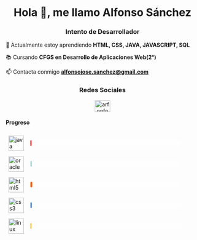 <style>

   .contenedor {
      display: flex;
      justify-content: left;
      align-items: center;
      gap: 1.2em;
      padding: 0.5em;
   }

   .progress-bar{
      background-color: rgba(255, 255, 255, 0.5);
      height: 15px;
      width: 80%;
      border-radius: 10px;
   }
   .color{
      background-color: var(--c);
      height: 15px;
      border-radius: 10px;
      animation: fillbar 1s forwards;
   }

   @keyframes fillbar {
      0%{width: 0}
      100%{width: var(--w)}
   }

</style>

<h1 align="center">Hola 👋, me llamo Alfonso Sánchez</h1>
<h3 align="center">Intento de Desarrollador</h3>

   🌱 Actualmente estoy aprendiendo **HTML, CSS, JAVA, JAVASCRIPT, SQL**

   📚 Cursando **CFGS en Desarrollo de Aplicaciones Web(2°)**

   📫 Contacta conmigo **alfonsojose.sanchez@gmail.com**

<h3 align="center">Redes Sociales</h3>
<p align="center">
<a href="https://twitter.com/arfonfo" target="blank"><img align="center" src="https://raw.githubusercontent.com/rahuldkjain/github-profile-readme-generator/master/src/images/icons/Social/twitter.svg" alt="arfonfo" height="30" width="40" /></a>
</p>

<h4 align="left">Progreso</h4>
<div align="left">

<div class="contenedor">
<a href="https://www.java.com/es/" target="_blank" rel="noreferrer"><img src="https://cdn.jsdelivr.net/gh/devicons/devicon/icons/java/java-original.svg" alt="java" width="40" height="40" /></a><div class="progress-bar"><div class="color" style="--c:red; --w:25%"></div></div>
</div>

<div class="contenedor">
<a href="https://www.oracle.com/es/database/technologies/appdev/sql.html" target="_blank" rel="noreferrer"><img src="https://cdn.jsdelivr.net/gh/devicons/devicon/icons/mysql/mysql-original.svg" alt="oracle SQL" width="40" height="40"/></a><div class="progress-bar"><div class="color" style="--c:lightblue; --w:30%"></div></div>
</div>

<div class="contenedor">
<a href="https://www.w3.org/html/" target="_blank" rel="noreferrer"> <img src="https://cdn.jsdelivr.net/gh/devicons/devicon/icons/html5/html5-plain.svg" alt="html5" width="40" height="40"/> </a> <div class="progress-bar"><div class="color" style="--c:#FF6302; --w:40%"></div></div>
</div>

<div class="contenedor">
<a href="https://www.w3schools.com/css/" target="_blank" rel="noreferrer"> <img src="https://cdn.jsdelivr.net/gh/devicons/devicon/icons/css3/css3-plain.svg" alt="css3" width="40" height="40"/> </a> <div class="progress-bar"><div class="color" style="--c:#5692D6; --w:33%"></div></div>
</div>

<div class="contenedor">
<a href="https://www.linux.org/" target="_blank" rel="noreferrer"> <img src="https://www.svgrepo.com/show/448236/linux.svg" alt="linux" width="40" height="40"/> </a> <div class="progress-bar"><div class="color" style="--c:#F5B92A; --w:28%"></div></div>
</div>

</div>
